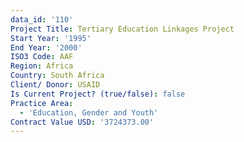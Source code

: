 ```yaml
---
data_id: '110'
Project Title: Tertiary Education Linkages Project
Start Year: '1995'
End Year: '2000'
ISO3 Code: AAF
Region: Africa
Country: South Africa
Client/ Donor: USAID
Is Current Project? (true/false): false
Practice Area:
  - 'Education, Gender and Youth'
Contract Value USD: '3724373.00'
---
```

